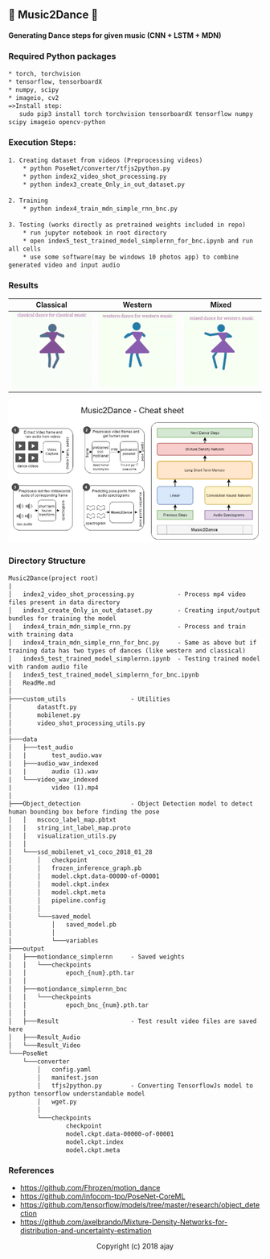 ## :dancers: Music2Dance :dancer:
#### Generating Dance steps for given music (CNN + LSTM + MDN)

### Required Python packages

    * torch, torchvision
    * tensorflow, tensorboardX
    * numpy, scipy
    * imageio, cv2
    =>Install step:
	   sudo pip3 install torch torchvision tensorboardX tensorflow numpy scipy imageio opencv-python

### Execution Steps:

    1. Creating dataset from videos (Preprocessing videos)
        * python PoseNet/converter/tfjs2python.py
        * python index2_video_shot_processing.py
        * python index3_create_Only_in_out_dataset.py

    2. Training
        * python index4_train_mdn_simple_rnn_bnc.py

    3. Testing (works directly as pretrained weights included in repo)
        * run jupyter notebook in root directory
        * open index5_test_trained_model_simplernn_for_bnc.ipynb and run all cells
        * use some software(may be windows 10 photos app) to combine generated video and input audio

### Results

| Classical | Western | Mixed |
|:---:|:---:|:---:|
|[![Music2Dance Classical](images/classical.gif)](https://www.youtube.com/watch?v=Db79bIJvxdw) | [![Music2Dance Western](images/western.gif)](https://www.youtube.com/watch?v=qbWkt3RPPOw) | [![Music2Dance Mixed](images/mixed.gif)](https://www.youtube.com/watch?v=FqOioNX1FAI)

![Music2Dance Cheat Sheet](images/Music2Dance_cheatsheet.jpg?raw=true "Music2Dance Cheat Sheet")

### Directory Structure
```
Music2Dance(project root)
|
│   index2_video_shot_processing.py            - Process mp4 video files present in data directory
│   index3_create_Only_in_out_dataset.py       - Creating input/output bundles for training the model
│   index4_train_mdn_simple_rnn.py             - Process and train with training data
│   index4_train_mdn_simple_rnn_for_bnc.py     - Same as above but if training data has two types of dances (like western and classical)
│   index5_test_trained_model_simplernn.ipynb  - Testing trained model with random audio file
│   index5_test_trained_model_simplernn_for_bnc.ipynb
│   ReadMe.md
│
├───custom_utils                  - Utilities
│       datastft.py
│       mobilenet.py
│       video_shot_processing_utils.py
│
├───data
│   ├───test_audio
│   |       test_audio.wav
|   ├───audio_wav_indexed
|   |       audio (1).wav
|   └───video_wav_indexed
|           video (1).mp4
│
├───Object_detection              - Object Detection model to detect human bounding box before finding the pose 
│   │   mscoco_label_map.pbtxt
│   │   string_int_label_map.proto
│   │   visualization_utils.py
│   │
│   └───ssd_mobilenet_v1_coco_2018_01_28
│       │   checkpoint
│       │   frozen_inference_graph.pb
│       │   model.ckpt.data-00000-of-00001
│       │   model.ckpt.index
│       │   model.ckpt.meta
│       │   pipeline.config
│       │
│       └───saved_model
│           │   saved_model.pb
│           │
│           └───variables
├───output
│   ├───motiondance_simplernn     - Saved weights
│   │   └───checkpoints
│   │           epoch_{num}.pth.tar
│   │
│   ├───motiondance_simplernn_bnc
│   │   └───checkpoints
│   │           epoch_bnc_{num}.pth.tar
│   │
│   ├───Result                    - Test result video files are saved here
│   ├───Result_Audio
│   └───Result_Video
└───PoseNet
    └───converter
        │   config.yaml
        │   manifest.json
        │   tfjs2python.py        - Converting TensorflowJs model to python tensorflow understandable model
        │   wget.py
        │
        └───checkpoints
                checkpoint
                model.ckpt.data-00000-of-00001
                model.ckpt.index
                model.ckpt.meta        
```

### References

* https://github.com/Fhrozen/motion_dance
* https://github.com/infocom-tpo/PoseNet-CoreML
* https://github.com/tensorflow/models/tree/master/research/object_detection
* https://github.com/axelbrando/Mixture-Density-Networks-for-distribution-and-uncertainty-estimation 


<center>Copyright (c) 2018 ajay</center>